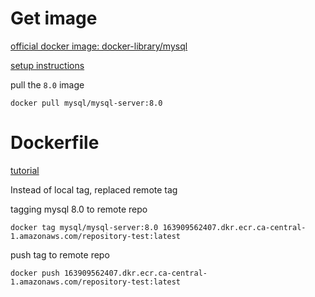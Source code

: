 # Get image

[official docker image: docker-library/mysql](https://github.com/docker-library/mysql)

[setup instructions](https://github.com/mysql/mysql-docker)

pull the `8.0` image

```
docker pull mysql/mysql-server:8.0
```

# Dockerfile

[tutorial](https://dev.mysql.com/doc/mysql-installation-excerpt/8.0/en/docker-mysql-getting-started.html)

Instead of local tag, replaced remote tag

tagging mysql 8.0 to remote repo

```
docker tag mysql/mysql-server:8.0 163909562407.dkr.ecr.ca-central-1.amazonaws.com/repository-test:latest
```

push tag to remote repo

```
docker push 163909562407.dkr.ecr.ca-central-1.amazonaws.com/repository-test:latest
```


